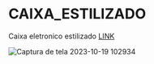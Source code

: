 # CAIXA_ESTILIZADO
Caixa eletronico estilizado
<a href="https://victorgoncalves27.github.io/CAIXA_ESTILIZADO/">LINK</a>



![Captura de tela 2023-10-19 102934](https://github.com/VictorGoncalves27/CAIXA_ESTILIZADO/assets/142261805/b76579ed-14f7-4e2a-bf2a-bece383900d4)
